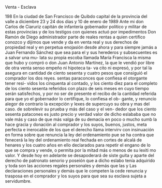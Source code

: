 Venta - Esclava

198 En la ciudad de San Francisco de Quibdo capital de la provincia del valle a diciembre 23 y 24 dos dias y 10 de enero de 1989
Ante mi don Carlos de Ciaruriz capitán de infantería gobernador político y militar de estas provincias y de los testigos con quienes actuó por impedimentos
Don Ramón de Diego
administrador
parte de reales rentas
a quien certifico conozco y dijimos que vende y da en venta
real y sus derechos de propiedad
real y en perpetua enojasión desde ahora y para siempre jamás a Juan Fernando Sánchez que sea para el y sus herederos y subsecuentes es a salvar una mu- lata su propia escoba llamada María Francisca la misma
que hubo y compró o don Juan Antonio Martínez, la que le vendió por libre de otra venta senso empeño ni hipoteca ta- va cito ni expresó, y por tal la asegura en cantidad de ciento sesenta y cuatro pesos que consiguió el comprador los dos reyes.
sentas paraconces que confiesa el otorgante tener resi- vidos los cinquenta al contado, y los ciento diez para el completo de los ciento sesenta referidos con plazo de seis meses en cuyo tiempo serán satisfechos, y por
no ser de presente el recibo de la cantidad referida
para que yo el gobernador lo certifique, lo confiesa el ob-
gante, y renuncio alegor de contrario la excepción y lexes
de supercuyo su obra y mas del caso.
de sobrelevir su prueba y más del caso y
el ven-
dedor que los ciento sesenta patacones es justo precio
y verdad valor de dicho eslababa que no vale más y caso
de que más valga de su demacia en poco o mucho
sumb la hace gracia y donación al comprador y los suyos, buenos, justos, meta perfecta e inerocable de los que el derecho llama intervirv con insinuación en forma sobre que renuncia la ley del ordenamiento pue se ha
contra que fenecerá la ley del ordenamiento real fechada en cortes de alcalá de henares y los cuatro años en ello declarados para repetir el engano de lo que se compra y vende, o permita por la mitad más o menos de su lexiti
mo valor. Y desde hoy en adelante se desapoderará de
siste guita y aparte del derecho de patronato senorio
y poseión que a dicho eslabo tenía adquirido y toda
son las acciones regales personales y demás que las
y
Las declaraciones personales y demás que le competen la cede renuncia y trasposa en el comprador y los suyos para que sea su esclava sujeta a servidumbre.